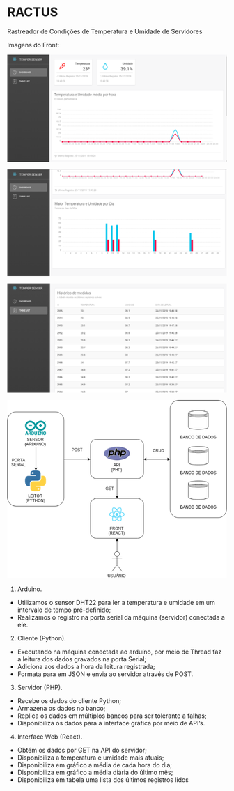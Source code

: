 # RACTUS
Rastreador de Condições de Temperatura e Umidade de Servidores

Imagens do Front:

![dashboard](https://github.com/vdufloth/RACTUS/blob/master/docs/dashboard1.png)

![dashboard2](https://github.com/vdufloth/RACTUS/blob/master/docs/dashboard2.png)

![table-list](https://github.com/vdufloth/RACTUS/blob/master/docs/tablelist.png)

![diagrama](https://github.com/vdufloth/RACTUS/blob/master/docs/diagrama.png)

1. Arduino.
* Utilizamos o sensor DHT22 para ler a temperatura e umidade em um intervalo de tempo pré-definido;
* Realizamos o registro na porta serial da máquina (servidor) conectada a ele.
2. Cliente (Python).
* Executando na máquina conectada ao arduíno, por meio de Thread faz a leitura dos dados gravados na porta Serial;
* Adiciona aos dados a hora da leitura registrada;
* Formata para em JSON e envia ao servidor através de POST.
3. Servidor (PHP).
* Recebe os dados do cliente Python;
* Armazena os dados no banco;
* Replica os dados em múltiplos bancos para ser tolerante a falhas; 
* Disponibiliza os dados para a interface gráfica por meio de API’s.
4. Interface Web (React).
* Obtém os dados por GET na API do servidor;
* Disponibiliza a temperatura e umidade mais atuais;
* Disponibiliza em gráfico a média de cada hora do dia;
* Disponibiliza em gráfico a média diária do último mês;
* Disponibiliza em tabela uma lista dos últimos registros lidos
